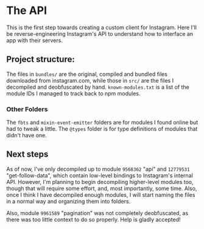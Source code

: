# The API

This is the first step towards creating a custom client for Instagram. Here I'll be reverse-engineering Instagram's API to understand how to interface an app with their servers.


## Project structure:

The files in `bundles/` are the original, compiled and bundled files downloaded from instagram.com, while those in `src/` are the files I decompiled and deobfuscated by hand. `known-modules.txt` is a list of the module IDs I managed to track back to npm modules.

### Other Folders
The `fbts` and `mixin-event-emitter` folders are for modules I found online but had to tweak a little. The `@types` folder is for type definitions of modules that didn't have one.

## Next steps
As of now, I've only decompiled up to module `9568362` "api" and `12779531` "get-follow-data", which contain low-level bindings to Instagram's internal API. However, I'm planning to begin decompiling higher-level modules too, though that will require some effort, and, most importantly, some time. Also, once I think I have decompiled enough modules, I will start naming the files in a normal way and organizing them into folders.

Also, module `9961589` "pagination" was not completely deobfuscated, as there was too little context to do so properly. Help is gladly accepted!